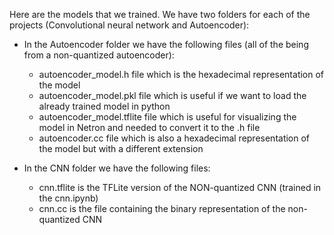 Here are the models that we trained. We have two folders for each of the projects (Convolutional neural network and Autoencoder):

- In the Autoencoder folder we have the following files (all of the being from a non-quantized autoencoder):
    - autoencoder_model.h file which is the hexadecimal representation of the model
    - autoencoder_model.pkl file which is useful if we want to load the already trained model in python
    - autoencoder_model.tflite file which is useful for visualizing the model in Netron and needed to convert it to the .h file
    - autoencoder.cc file which is also a hexadecimal representation of the model but with a different extension

- In the CNN folder we have the following files:
  - cnn.tflite is the TFLite version of the NON-quantized CNN (trained in the cnn.ipynb)
  - cnn.cc is the file containing the binary representation of the non-quantized CNN
  
